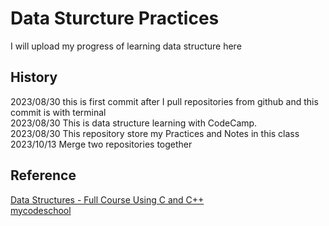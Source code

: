 # Data Sturcture Practices

I will upload my progress of learning  data structure here   
## History
2023/08/30 this is first commit after I pull repositories from github and this commit is with terminal   
2023/08/30 This is data structure learning with CodeCamp.      
2023/08/30 This repository store my Practices and Notes in this class   
2023/10/13 Merge two repositories together    
## Reference  
[Data Structures - Full Course Using C and C++](https://www.youtube.com/watch?v=B31LgI4Y4DQ&ab_channel=freeCodeCamp.orgs)   
[mycodeschool](https://www.youtube.com/@mycodeschool)  
